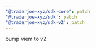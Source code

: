 ```yaml
---
'@traderjoe-xyz/sdk-core': patch
'@traderjoe-xyz/sdk': patch
'@traderjoe-xyz/sdk-v2': patch
---
```


bump viem to v2
